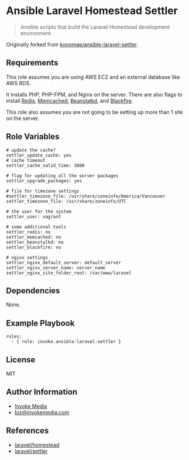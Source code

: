 Ansible Laravel Homestead Settler
==================================

> Ansible scripts that build the Laravel Homestead development environment.

Originally forked from [konomae/ansible-laravel-settler](https://github.com/konomae/ansible-laravel-settler).

Requirements
------------

This role assumes you are using AWS EC2 and an external database like AWS RDS.

It installs PHP, PHP-FPM, and Nginx on the server. There are also flags to install [Redis](http://redis.io/), [Memcached](https://memcached.org/), [Beanstalkd](http://kr.github.io/beanstalkd/), and [Blackfire](https://blackfire.io/).

This role also assumes you are not going to be setting up more than 1 site on the server.

Role Variables
--------------

```
# update the cache?
settler_update_cache: yes
# cache timeout
settler_cache_valid_time: 3600

# flag for updating all the server packages
settler_upgrade_packages: yes

# file for timezone settings
#settler_timezone_file: /usr/share/zoneinfo/America/Vancouver
settler_timezone_file: /usr/share/zoneinfo/UTC

# the user for the system
settler_user: vagrant

# some additional tools
settler_redis: no
settler_memcached: no
settler_beanstalkd: no
settler_blackfire: no

# nginx settings
settler_nginx_default_server: default_server
settler_nginx_server_name: server_name
settler_nginx_site_folder_root: /var/www/laravel
```

Dependencies
------------

None.

Example Playbook
-------------------------

```
roles:
  - { role: invoke.ansible-laravel-settler }
```

License
-------

MIT

Author Information
------------------

* [Invoke Media](http://www.invokemedia.com/)
* <biz@invokemedia.com>

References
----------

* [laravel/homestead](https://github.com/laravel/homestead)
* [laravel/settler](https://github.com/laravel/settler)

